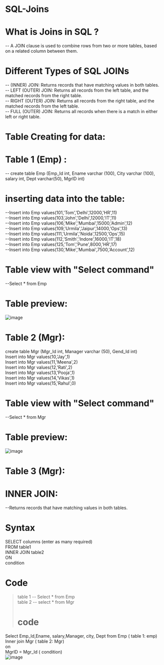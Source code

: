 # SQL-Joins
# What is Joins in SQL ?
-- A JOIN clause is used to combine rows from two or more tables, based on a related column between them.<br/>
# Different Types of SQL JOINs
-- (INNER) JOIN: Returns records that have matching values in both tables.<br/>
-- LEFT (OUTER) JOIN: Returns all records from the left table, and the matched records from the right table.<br/>
-- RIGHT (OUTER) JOIN: Returns all records from the right table, and the matched records from the left table. <br/>
-- FULL (OUTER) JOIN: Returns all records when there is a match in either left or right table. <br/>

# Table Creating for data:<br/>
# Table 1 (Emp) :<br/>
-- create table Emp (Emp_Id int, Ename varchar (100), City varchar (100), salary int, Dept varchar(50), MgrID int)<br/>
# inserting data into the table:<br/>
--Insert into Emp values(101,'Tom','Delhi',12000,'HR',11)<br/>
--Insert into Emp values(103,'John','Delhi',12000,'IT',11)<br/>
--Insert into Emp values(106,'Mike','Mumbai',15000,'Admin',12)<br/>
--Insert into Emp values(109,'Urmila','Jaipur',14000,'Ops',13)<br/>
--Insert into Emp values(111,'Urmila','Noida',12500,'Ops',15)<br/>
--Insert into Emp values(112,'Smith','Indore',16000,'IT',18)<br/>
--Insert into Emp values(125,'Tom','Pune',8000,'HR',17)<br/>
--Insert into Emp values(130,'Mike','Mumbai',7500,'Account',12)<br/>

# Table view with "Select command"<br/>
--Select * from Emp<br/>
# Table preview: <br/>
![image](https://github.com/Animeshkumarsaini/SQL-Joins.sql/assets/143740775/d0c621fc-c2f0-4cb2-a7f6-04b989a98c97)

# Table 2 (Mgr): <br/>

create table Mgr (Mgr_Id int, Manager varchar (50), Gend_Id int)<br/>
Insert into Mgr values(10,'Jay',1)<br/>
Insert into Mgr values(11,'Meena',2)<br/>
Insert into Mgr values(12,'Rati',2)<br/>
Insert into Mgr values(13,'Pooja',1)<br/>
Insert into Mgr values(14,'Vikas',1)<br/>
Insert into Mgr values(15,'Rahul',0)<br/>

# Table view with "Select command"<br/>
--Select * from Mgr<br/>
# Table preview: <br/>
![image](https://github.com/Animeshkumarsaini/SQL-Joins.sql/assets/143740775/2f4a5cdc-96a6-4022-bbc1-40e364956ea0)

# Table 3 (Mgr): <br/>

# INNER JOIN: <br/>
--Returns records that have matching values in both tables.<br/>
# Syntax<br/>
SELECT columns (enter as many required)    <br/>
FROM table1    <br/>
INNER JOIN table2 <br/>
ON <br/>
condition <br/>

# Code <br/>
> table 1 -- Select * from Emp<br/>
> table 2 -- select * from Mgr<br/>
> # code <br/>
Select Emp_Id,Ename, salary,Manager, city, Dept from Emp ( table 1: emp)<br/>
Inner join Mgr ( table 2: Mgr)<br/>
on<br/>
MgrID = Mgr_Id  ( condition)<br/>
![image](https://github.com/Animeshkumarsaini/SQL-Joins.sql/assets/143740775/c4728c9c-c93f-44b0-b6be-9bb841d46dbb)



 

